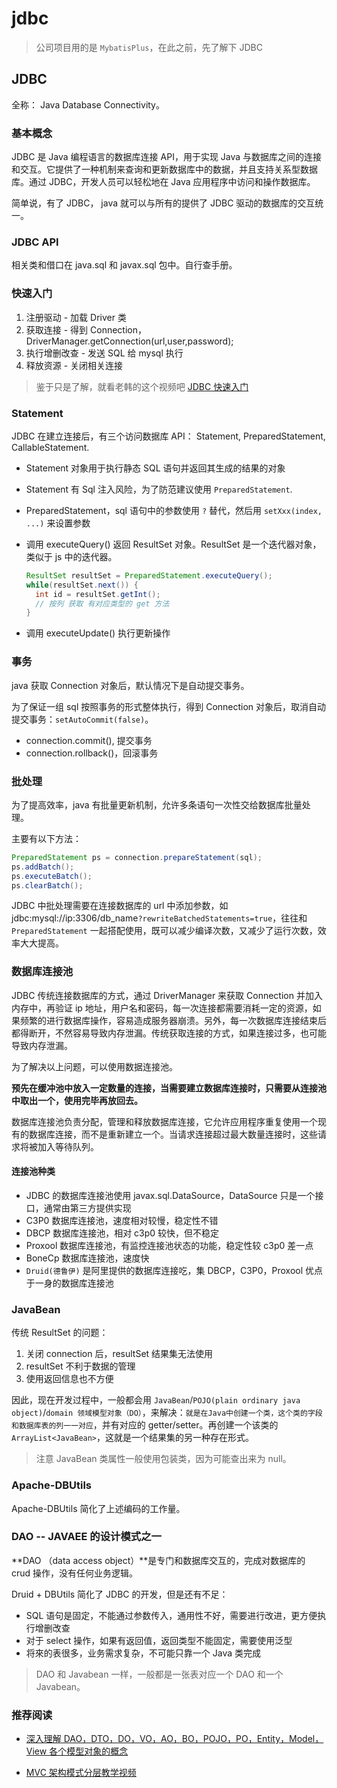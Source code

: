 # jdbc


> 公司项目用的是 `MybatisPlus`，在此之前，先了解下 JDBC

## JDBC

全称： Java Database Connectivity。

### 基本概念

JDBC 是 Java 编程语言的数据库连接 API，用于实现 Java 与数据库之间的连接和交互。它提供了一种机制来查询和更新数据库中的数据，并且支持关系型数据库。通过 JDBC，开发人员可以轻松地在 Java 应用程序中访问和操作数据库。

简单说，有了 JDBC， java 就可以与所有的提供了 JDBC 驱动的数据库的交互统一。

### JDBC API

相关类和借口在 java.sql 和 javax.sql 包中。自行查手册。

### 快速入门

1. 注册驱动 - 加载 Driver 类
2. 获取连接 - 得到 Connection，DriverManager.getConnection(url,user,password);
3. 执行增删改查 - 发送 SQL 给 mysql 执行
4. 释放资源 - 关闭相关连接

> 鉴于只是了解，就看老韩的这个视频吧 [JDBC 快速入门](https://www.bilibili.com/video/BV1fh411y7R8?p=823&vd_source=fbca740e2a57caf4d6e7c18d1010346e)

### Statement

JDBC 在建立连接后，有三个访问数据库 API： Statement, PreparedStatement, CallableStatement.

- Statement 对象用于执行静态 SQL 语句并返回其生成的结果的对象
- Statement 有 Sql 注入风险，为了防范建议使用 `PreparedStatement`.

- PreparedStatement，sql 语句中的参数使用 `?` 替代，然后用 `setXxx(index, ...)` 来设置参数
- 调用 executeQuery() 返回 ResultSet 对象。ResultSet 是一个迭代器对象，类似于 js 中的迭代器。
  ```java
  ResultSet resultSet = PreparedStatement.executeQuery();
  while(resultSet.next()) {
    int id = resultSet.getInt();
    // 按列 获取 有对应类型的 get 方法
  }
  ```
- 调用 executeUpdate() 执行更新操作

### 事务

java 获取 Connection 对象后，默认情况下是自动提交事务。

为了保证一组 sql 按照事务的形式整体执行，得到 Connection 对象后，取消自动提交事务：`setAutoCommit(false)`。

- connection.commit(), 提交事务
- connection.rollback()，回滚事务

### 批处理

为了提高效率，java 有批量更新机制，允许多条语句一次性交给数据库批量处理。

主要有以下方法：

```java
PreparedStatement ps = connection.prepareStatement(sql);
ps.addBatch();
ps.executeBatch();
ps.clearBatch();
```

JDBC 中批处理需要在连接数据库的 url 中添加参数，如 jdbc:mysql://ip:3306/db_name`?rewriteBatchedStatements=true`，往往和 `PreparedStatement` 一起搭配使用，既可以减少编译次数，又减少了运行次数，效率大大提高。

### 数据库连接池

JDBC 传统连接数据库的方式，通过 DriverManager 来获取 Connection 并加入内存中，再验证 ip 地址，用户名和密码，每一次连接都需要消耗一定的资源，如果频繁的进行数据库操作，容易造成服务器崩溃。另外，每一次数据库连接结束后都得断开，不然容易导致内存泄漏。传统获取连接的方式，如果连接过多，也可能导致内存泄漏。

为了解决以上问题，可以使用数据连接池。

**预先在缓冲池中放入一定数量的连接，当需要建立数据库连接时，只需要从连接池中取出一个，使用完毕再放回去。**

数据库连接池负责分配，管理和释放数据库连接，它允许应用程序重复使用一个现有的数据库连接，而不是重新建立一个。当请求连接超过最大数量连接时，这些请求将被加入等待队列。

#### 连接池种类

- JDBC 的数据库连接池使用 javax.sql.DataSource，DataSource 只是一个接口，通常由第三方提供实现
- C3P0 数据库连接池，速度相对较慢，稳定性不错
- DBCP 数据库连接池，相对 c3p0 较快，但不稳定
- Proxool 数据库连接池，有监控连接池状态的功能，稳定性较 c3p0 差一点
- BoneCp 数据库连接池，速度快
- `Druid(德鲁伊)` 是阿里提供的数据库连接吃，集 DBCP，C3P0，Proxool 优点于一身的数据库连接池

### JavaBean

传统 ResultSet 的问题：

1. 关闭 connection 后，resultSet 结果集无法使用
2. resultSet 不利于数据的管理
3. 使用返回信息也不方便

因此，现在开发过程中，一般都会用 `JavaBean`/`POJO(plain ordinary java object)`/`domain 领域模型对象（DO）`，来解决：`就是在Java中创建一个类，这个类的字段和数据库表的列一一对应`，并有对应的 getter/setter。再创建一个该类的 `ArrayList<JavaBean>`，这就是一个结果集的另一种存在形式。

> 注意 JavaBean 类属性一般使用包装类，因为可能查出来为 null。

### Apache-DBUtils

Apache-DBUtils 简化了上述编码的工作量。

### DAO -- JAVAEE 的设计模式之一

**DAO （data access object）**是专门和数据库交互的，完成对数据库的 crud 操作，没有任何业务逻辑。

Druid + DBUtils 简化了 JDBC 的开发，但是还有不足：

- SQL 语句是固定，不能通过参数传入，通用性不好，需要进行改进，更方便执行增删改查
- 对于 select 操作，如果有返回值，返回类型不能固定，需要使用泛型
- 将來的表很多，业务需求复杂，不可能只靠一个 Java 类完成

> DAO 和 Javabean 一样，一般都是一张表对应一个 DAO 和一个 Javabean。

### 推荐阅读

- [深入理解 DAO，DTO，DO，VO，AO，BO，POJO，PO，Entity，Model，View 各个模型对象的概念](https://blog.csdn.net/SR02020/article/details/105821816)

- [MVC 架构模式分层教学视频](https://www.bilibili.com/video/BV1Z3411C7NZ?p=63&vd_source=fbca740e2a57caf4d6e7c18d1010346e)

